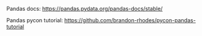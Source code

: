 Pandas docs: https://pandas.pydata.org/pandas-docs/stable/

Pandas pycon tutorial: https://github.com/brandon-rhodes/pycon-pandas-tutorial
